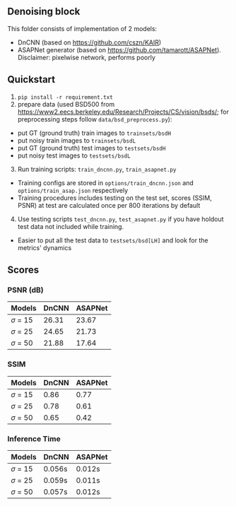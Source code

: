 ## Denoising block

This folder consists of implementation of 2 models: 
- DnCNN (based on https://github.com/cszn/KAIR)
- ASAPNet generator (based on https://github.com/tamarott/ASAPNet). Disclaimer: pixelwise network, performs poorly

## Quickstart

1. `pip install -r requirement.txt`
2. prepare data (used BSD500 from https://www2.eecs.berkeley.edu/Research/Projects/CS/vision/bsds/; for preprocessing steps follow `data/bsd_preprocess.py`):
  - put GT (ground truth) train images to `trainsets/bsdH`
  - put noisy train images to `trainsets/bsdL`
  - put GT (ground truth) test images to `testsets/bsdH`
  - put noisy test images to `testsets/bsdL`
 
3. Run training scripts: `train_dncnn.py`, `train_asapnet.py`
  - Training configs are stored in `options/train_dncnn.json` and `options/train_asap.json` respectively
  - Training procedures includes testing on the test set, scores (SSIM, PSNR) at test are calculated once per 800 iterations by default 

4. Use testing scripts `test_dncnn.py`, `test_asapnet.py` if you have holdout test data not included while training. 
  - Easier to put all the test data to `testsets/bsd[LH]` and look for the metrics' dynamics


## Scores 

### PSNR (dB)

| Models        | DnCNN | ASAPNet |
|---------------|-------|---------|
| $\sigma$ = 15 | 26.31 | 23.67   |
| $\sigma$ = 25 | 24.65 | 21.73   |
| $\sigma$ = 50 | 21.88 | 17.64   |

### SSIM

| Models        | DnCNN | ASAPNet |
|---------------|-------|---------|
| $\sigma$ = 15 | 0.86  | 0.77    |
| $\sigma$ = 25 | 0.78  | 0.61    |
| $\sigma$ = 50 | 0.65  | 0.42    |

### Inference Time

| Models        | DnCNN  | ASAPNet |
|---------------|--------|---------|
| $\sigma$ = 15 | 0.056s | 0.012s  |
| $\sigma$ = 25 | 0.059s | 0.011s  |
| $\sigma$ = 50 | 0.057s | 0.012s  |
